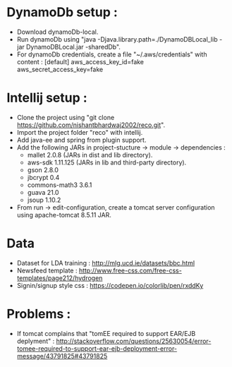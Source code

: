 # DynamoDb setup :
* Download dynamoDb-local.
* Run dynamoDb using "java -Djava.library.path=./DynamoDBLocal_lib -jar DynamoDBLocal.jar -sharedDb".
* For dynamoDb credentials, create a file "~/.aws/credentials" with content :
[default]
aws_access_key_id=fake
aws_secret_access_key=fake

# Intellij setup :
* Clone the project using "git clone https://github.com/nishantbhardwaj2002/reco.git".
* Import the project folder "reco" with intellij.
* Add java-ee and spring from plugin support.
* Add the following JARs in project-stucture -> module -> dependencies :
    * mallet 2.0.8 (JARs in dist and lib directory).
    * aws-sdk 1.11.125 (JARs in lib and third-party directory).
    * gson 2.8.0
    * jbcrypt 0.4
    * commons-math3 3.6.1
    * guava 21.0
    * jsoup 1.10.2
* From run -> edit-configuration, create a tomcat server configuration using apache-tomcat 8.5.11 JAR.

# Data
* Dataset for LDA training : http://mlg.ucd.ie/datasets/bbc.html
* Newsfeed template : http://www.free-css.com/free-css-templates/page212/hydrogen
* Signin/signup style css : https://codepen.io/colorlib/pen/rxddKy

# Problems :
* If tomcat complains that "tomEE required to support EAR/EJB deplyment" : http://stackoverflow.com/questions/25630054/error-tomee-required-to-support-ear-ejb-deployment-error-message/43791825#43791825

